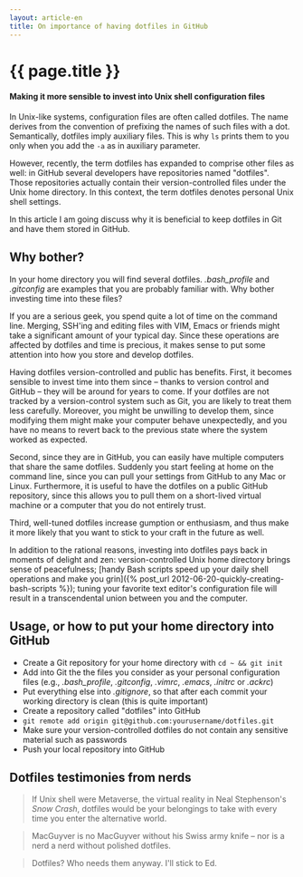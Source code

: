 ```yaml
---
layout: article-en
title: On importance of having dotfiles in GitHub
---
```

# {{ page.title }}

#### Making it more sensible to invest into Unix shell configuration files

In Unix-like systems, configuration files are often called dotfiles. The name
derives from the convention of prefixing the names of such files with a dot.
Semantically, dotfiles imply auxiliary files. This is why `ls` prints them to
you only when you add the `-a` as in auxiliary parameter.

However, recently, the term dotfiles has expanded to comprise other files as
well: in GitHub several developers have repositories named "dotfiles". Those
repositories actually contain their version-controlled files under the Unix home
directory.  In this context, the term dotfiles denotes personal Unix shell
settings.

In this article I am going discuss why it is beneficial to keep dotfiles in Git
and have them stored in GitHub.

## Why bother?

In your home directory you will find several dotfiles. *.bash_profile* and
*.gitconfig* are examples that you are probably familiar with. Why bother
investing time into these files?

If you are a serious geek, you spend quite a lot of time on the command line.
Merging, SSH'ing and editing files with VIM, Emacs or friends might take a
significant amount of your typical day. Since these operations are affected by
dotfiles and time is precious, it makes sense to put some attention into how you
store and develop dotfiles.

Having dotfiles version-controlled and public has benefits. First, it becomes
sensible to invest time into them since – thanks to version control and GitHub –
they will be around for years to come. If your dotfiles are not tracked by a
version-control system such as Git, you are likely to treat them less carefully.
Moreover, you might be unwilling to develop them, since modifying them might
make your computer behave unexpectedly, and you have no means to revert back to
the previous state where the system worked as expected.

Second, since they are in GitHub, you can easily have multiple computers that
share the same dotfiles. Suddenly you start feeling at home on the command line,
since you can pull your settings from GitHub to any Mac or Linux. Furthermore,
it is useful to have the dotfiles on a public GitHub repository, since this
allows you to pull them on a short-lived virtual machine or a computer that you
do not entirely trust.

Third, well-tuned dotfiles increase gumption or enthusiasm, and thus make it
more likely that you want to stick to your craft in the future as well.

In addition to the rational reasons, investing into dotfiles pays back in
moments of delight and zen: version-controlled Unix home directory brings sense
of peacefulness; [handy Bash scripts speed up your daily shell operations and
make you grin]({% post_url 2012-06-20-quickly-creating-bash-scripts %}); tuning
your favorite text editor's configuration file will result in a transcendental
union between you and the computer.

## Usage, or how to put your home directory into GitHub

* Create a Git repository for your home directory with `cd ~ && git init`
* Add into Git the the files you consider as your personal configuration files
  (e.g., *.bash_profile*, *.gitconfig*, *.vimrc*, *.emacs*, *.initrc* or
  *.ackrc*)
* Put everything else into *.gitignore*, so that after each commit your working
  directory is clean (this is quite important)
* Create a repository called "dotfiles" into GitHub
* `git remote add origin git@github.com:yourusername/dotfiles.git`
* Make sure your version-controlled dotfiles do not contain any sensitive
  material such as passwords
* Push your local repository into GitHub

## Dotfiles testimonies from nerds

> If Unix shell were Metaverse, the virtual reality in Neal Stephenson's *Snow
> Crash*, dotfiles would be your belongings to take with every time you enter
> the alternative world.

> MacGuyver is no MacGuyver without his Swiss army knife – nor is a nerd a
> nerd without polished dotfiles.

> Dotfiles? Who needs them anyway. I'll stick to Ed.
